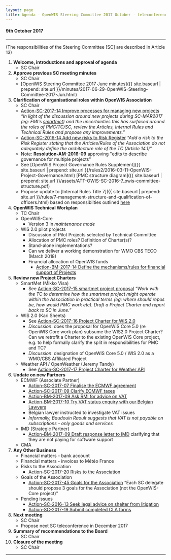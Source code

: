 ```yaml
---
layout: page
title: Agenda - OpenWIS Steering Committee 2017 October - teleconference
---
```


#### 9th October 2017

---

(The responsibilities of the Steering Committee [SC] are described in Article 13)

1. **Welcome, introductions and approval of agenda**
    - SC Chair
2. **Approve previous SC meeting minutes** 
    - SC Chair
    - [OpenWIS Steering Committee 2017 June minutes]({{ site.baseurl | prepend: site.url }}/minutes/2017-06-29-OpenWIS-Steering-Committee-2017-Jun.html)
3. **Clarification of organisational roles within OpenWIS Association** 
    - SC Chair
    - [Action-SC-2017-14 Improve processes for managing new projects](https://github.com/OpenWIS/openwis-documentation/issues/185) *“In light of the discussion around new projects during SC-MAR2017 (eg: FMI's [smartmet](https://github.com/fmidev/)) and the uncertainties this has surfaced around the roles of PMC/TC/SC, review the Articles, Internal Rules and Technical Rules and propose any improvements.”*
    - [Action-SC-2016-14 Add new risks to Risk Register](https://github.com/OpenWIS/openwis-documentation/issues/170) *“Add a risk to the Risk Register stating that the Articles/Rules of the Association do not adequately define the architecture role of the TC (Article 14.1)”*
    - Note: **Resolution-AM-2016-09** approving "edits to describe governance for multiple projects"
    - See [OpenWIS Project Governance Rules Supplement]({{ site.baseurl | prepend: site.url }}/rules2/2016-03-11-OpenWIS-Project-Governance.html)  [PMC structure diagram]({{ site.baseurl | prepend: site.url }}/assets/ATT-OWIS-SC-2016-7_owis-committee-structure.pdf)
    - Propose update to [Internal Rules Title 7]({{ site.baseurl | prepend: site.url }}/rules/7-management-structure-and-qualification-of-officers.html) based on responsibilties outlined [here](https://github.com/OpenWIS/openwis-documentation/issues/185)
4. **OpenWIS Technical Workplan**
    - TC Chair
    - OpenWIS-Core
        - Version 3 in *maintenance mode*
    - WIS 2.0 pilot projects
        - Discussion of Pilot Projects selected by Technical Committee
        - Allocation of PMC roles? Definition of Charter(s)?
        - Stand-alone implementations?
        - Can we deliver a working demonstration for WMO CBS TECO (March 2018)
        - Financial allocation of OpenWIS funds
            - [Action-BM-2017-14 Define the mechanisms/rules for financial support of Projects](https://github.com/OpenWIS/openwis-documentation/issues/296)
5. **Review new Project Charters**
    - SmartMet (Mikko Visa) 
        - See [Action-SC-2017-15 smartmet project proposal](https://github.com/OpenWIS/openwis-documentation/issues/186) *“Work with the TC to determine how the smartmet project might operate within the Association in practical terms (eg: where should repos be, how would PMC work etc). Draft a Project Charter and report back to SC in June.”*
    - WIS 2.0 (Kari Sheets) 
        - See [Action-SC-2017-16 Project Charter for WIS 2.0](https://github.com/OpenWIS/openwis-documentation/issues/187) 
        - *Discussion*: does the proposal for OpenWIS Core 5.0 (re OpenWIS Core work plan) subsume the WIS2.0 Project Charter? Can we retrofit a Charter to the existing OpenWIS Core project, e.g. to help formally clarify the split in responsibilities for PMC and TC?
        - *Discussion*: designation of OpenWIS Core 5.0 / WIS 2.0 as a WMO/CBS Affiliated Project
    - Weather API / OpenWeather (Jeremy Tandy)
        - See [Action-SC-2017-17 Project Charter for Weather API](https://github.com/OpenWIS/openwis-documentation/issues/188)
6. **Uodate on new Partners**
    - ECMWF (Associate Partner)
        - [Action-SC-2017-07 Finalise the ECMWF agreement](https://github.com/OpenWIS/openwis-documentation/issues/178)
        - [Action-SC-2017-09 Clarify ECMWF taxes](https://github.com/OpenWIS/openwis-documentation/issues/180)
        - [Action-BM-2017-09 Ask RMI for advice on VAT](https://github.com/OpenWIS/openwis-documentation/issues/291)
        - [Action-BM-2017-10 Try VAT status enquiry with our Belgian Lawyers](292)
        - Belgian lawyer instructed to investigate VAT issues
        - *Informally, Baudouin Raoult suggests that VAT is not payable on subscriptions - only goods and services*
    - IMD (Strategic Partner)
        - [Action-BM-2017-09 Draft response letter to IMD](https://github.com/OpenWIS/openwis-documentation/issues/294) clarifying that they are not paying for software support
    - CMA
7. **Any Other Business**
    - Financial matters - bank account
    - Financial matters - invoices to Météo France
    - Risks to the Association
        - [Action-SC-2017-20 Risks to the Association](https://github.com/OpenWIS/openwis-documentation/issues/191)
    - Goals of the Association
        - [Action-SC-2017-45 Goals for the Association](https://github.com/OpenWIS/openwis-documentation/issues/216) “Each SC delegate should propose 3 goals for the Association (not the OpenWIS-Core project)"
    - Pending issues
        - [Action-SC-2016-13 Seek legal advice on shelter from litigation](https://github.com/OpenWIS/openwis-documentation/issues/171)
        - [Action-SC-2017-19 Submit completed CLA forms](https://github.com/OpenWIS/openwis-documentation/issues/190)
8. **Next meeting** 
    - SC Chair
    - Propose next SC teleconference in December 2017 
9. **Summary of recommendations to the Board**
	  - SC Chair
10. **Closure of the meeting**
	  - SC Chair
---
